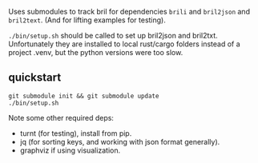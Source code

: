 Uses submodules to track bril for dependencies `brili` and `bril2json` and `bril2text`. (And for lifting examples for testing).

`./bin/setup.sh` should be called to set up bril2json and bril2txt. Unfortunately they are installed to local rust/cargo folders instead of a project .venv, but the python versions were too slow.

## quickstart

```shell
git submodule init && git submodule update
./bin/setup.sh
```

Note some other required deps:
- turnt (for testing), install from pip.
- jq (for sorting keys, and working with json format generally).
- graphviz if using visualization.

